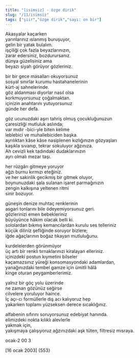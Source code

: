 ```yaml
---
title: "[isimsiz] - özge dirik"
slug: "/11/isimsiz"
tags: ["şiir","özge dirik","sayı: on bir"]
---
```


Akasyalar kaçarken  
yarınlarınız ıslanmış buruşuyor,  
gelin bir yatak bulalım.  
işçiliği çok fazla beyazlarınızın,  
zarar edersiniz, bozdurursanız.  
dünya güzelisiniz ama  
beyazı siyah görüyor gözleriniz.

bir bir gece masalları okuyorsunuz  
sosyal sınırlar kurumu hastahanelerinin  
kürt-aj sahnelerinde.  
göz aldanması diyorlar nasıl olsa  
korkmuyorsunuz çoğalmaktan.  
içinizin anahtarını yutuyorsunuz  
günde her defa.

göz ucunuzdaki aşırı tahriş olmuş çocukluğunuzun  
çaresizliği mutluluk aslında;  
var mıdır -bici-yle biten kelime  
leblebici ve muhallebiciden başka.  
ayrılıktan kâse kâse nasiplenen kızlığınızın gözyaşları  
kaşıkla sıvanıp, tekrar sokuluyor ağzınıza.  
Ah cevizli kek tadındaki dudaklarınızın  
ayrı olmalı mezar taşı.

her rüzgârı gitmeye yoruyor  
ağzı burnu kırmızı eteğiniz.  
ve her sakinlik gecikmiş bir gitmek oluyor,  
boynunuzdaki şala sulanan işaret parmağınızın  
zengin kalkışına yeltenen ritmi  
sinir bozuyor.

güneşin denize muhtaç renklerinin  
asgari tonlarını bile ödeyemiyorsunuz geri.  
gözlerinizi emen bebekleriniz  
büyüyünce hâkim olacak belli ki.  
sololardan bıkmış kemancılardan kurulu ses telleriniz  
küçük diliniz şefliğinde soruyor bizlere;  
iğde ağaçlarının boğaz tıkayan mutluluğunu.

kurdelelerden görünmüyor  
üç artı bir renkli tırnaklarınızı kiralayan elleriniz.  
içinizdeki postun kıymetini bilseler  
kaçamazsınız yüreği konsomasyondaki adamlardan,  
yanağınızdaki tembel gamze için ümitli hâlâ  
kinge oturan peygamberlerimiz.

yalnız bir göç yolu üzerinde  
ne zaman gözünüz seğirse  
cilvelere yoruluyor haince.  
İç açı-cı formüllerle dış acı kalıyoruz hep  
yakarken toplamı yüzseksen derece sıcaklığınız.

alfabenin sıfırını soruyorsunuz edebiyat hanında.  
elimizdeki nokta kılıklı alevlerle  
yakmak için,  
yakışmaya çalışıyoruz ağzınızdaki aşk tüten, filtresiz mısraya.

ocak-2 00 3

\[16 ocak 2003\] {553}

